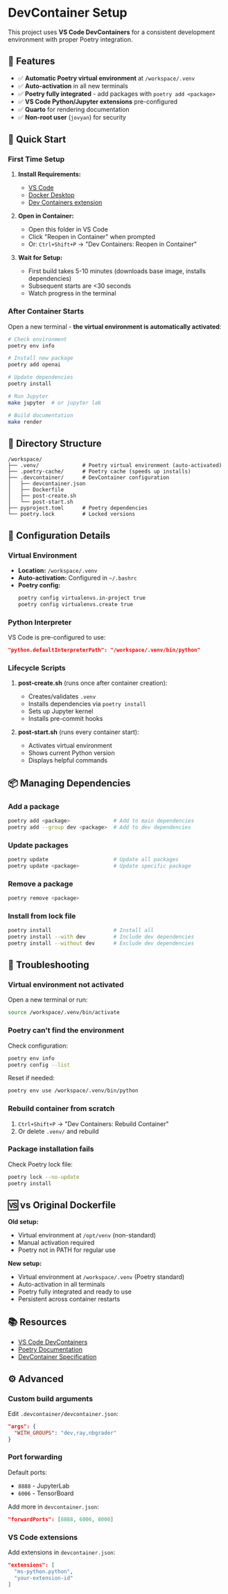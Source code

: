 # DevContainer Setup

This project uses **VS Code DevContainers** for a consistent development environment with proper Poetry integration.

## 🎯 Features

- ✅ **Automatic Poetry virtual environment** at `/workspace/.venv`
- ✅ **Auto-activation** in all new terminals
- ✅ **Poetry fully integrated** - add packages with `poetry add <package>`
- ✅ **VS Code Python/Jupyter extensions** pre-configured
- ✅ **Quarto** for rendering documentation
- ✅ **Non-root user** (`jovyan`) for security

## 🚀 Quick Start

### First Time Setup

1. **Install Requirements:**

   - [VS Code](https://code.visualstudio.com/)
   - [Docker Desktop](https://www.docker.com/products/docker-desktop/)
   - [Dev Containers extension](https://marketplace.visualstudio.com/items?itemName=ms-vscode-remote.remote-containers)

2. **Open in Container:**

   - Open this folder in VS Code
   - Click "Reopen in Container" when prompted
   - Or: `Ctrl+Shift+P` → "Dev Containers: Reopen in Container"

3. **Wait for Setup:**

   - First build takes 5-10 minutes (downloads base image, installs dependencies)
   - Subsequent starts are \<30 seconds
   - Watch progress in the terminal

### After Container Starts

Open a new terminal - **the virtual environment is automatically activated**:

```bash
# Check environment
poetry env info

# Install new package
poetry add openai

# Update dependencies
poetry install

# Run Jupyter
make jupyter  # or jupyter lab

# Build documentation
make render
```

## 📁 Directory Structure

```
/workspace/
├── .venv/              # Poetry virtual environment (auto-activated)
├── .poetry-cache/      # Poetry cache (speeds up installs)
├── .devcontainer/      # DevContainer configuration
│   ├── devcontainer.json
│   ├── Dockerfile
│   ├── post-create.sh
│   └── post-start.sh
├── pyproject.toml      # Poetry dependencies
└── poetry.lock         # Locked versions
```

## 🔧 Configuration Details

### Virtual Environment

- **Location:** `/workspace/.venv`
- **Auto-activation:** Configured in `~/.bashrc`
- **Poetry config:**
  ```bash
  poetry config virtualenvs.in-project true
  poetry config virtualenvs.create true
  ```

### Python Interpreter

VS Code is pre-configured to use:

```json
"python.defaultInterpreterPath": "/workspace/.venv/bin/python"
```

### Lifecycle Scripts

1. **post-create.sh** (runs once after container creation):

   - Creates/validates `.venv`
   - Installs dependencies via `poetry install`
   - Sets up Jupyter kernel
   - Installs pre-commit hooks

2. **post-start.sh** (runs every container start):

   - Activates virtual environment
   - Shows current Python version
   - Displays helpful commands

## 📦 Managing Dependencies

### Add a package

```bash
poetry add <package>              # Add to main dependencies
poetry add --group dev <package>  # Add to dev dependencies
```

### Update packages

```bash
poetry update                     # Update all packages
poetry update <package>           # Update specific package
```

### Remove a package

```bash
poetry remove <package>
```

### Install from lock file

```bash
poetry install                    # Install all
poetry install --with dev         # Include dev dependencies
poetry install --without dev      # Exclude dev dependencies
```

## 🐛 Troubleshooting

### Virtual environment not activated

Open a new terminal or run:

```bash
source /workspace/.venv/bin/activate
```

### Poetry can't find the environment

Check configuration:

```bash
poetry env info
poetry config --list
```

Reset if needed:

```bash
poetry env use /workspace/.venv/bin/python
```

### Rebuild container from scratch

1. `Ctrl+Shift+P` → "Dev Containers: Rebuild Container"
2. Or delete `.venv/` and rebuild

### Package installation fails

Check Poetry lock file:

```bash
poetry lock --no-update
poetry install
```

## 🆚 vs Original Dockerfile

**Old setup:**

- Virtual environment at `/opt/venv` (non-standard)
- Manual activation required
- Poetry not in PATH for regular use

**New setup:**

- Virtual environment at `/workspace/.venv` (Poetry standard)
- Auto-activation in all terminals
- Poetry fully integrated and ready to use
- Persistent across container restarts

## 📚 Resources

- [VS Code DevContainers](https://code.visualstudio.com/docs/devcontainers/containers)
- [Poetry Documentation](https://python-poetry.org/docs/)
- [DevContainer Specification](https://containers.dev/)

## ⚙️ Advanced

### Custom build arguments

Edit `.devcontainer/devcontainer.json`:

```json
"args": {
  "WITH_GROUPS": "dev,ray,nbgrader"
}
```

### Port forwarding

Default ports:

- `8888` - JupyterLab
- `6006` - TensorBoard

Add more in `devcontainer.json`:

```json
"forwardPorts": [8888, 6006, 8000]
```

### VS Code extensions

Add extensions in `devcontainer.json`:

```json
"extensions": [
  "ms-python.python",
  "your-extension-id"
]
```
